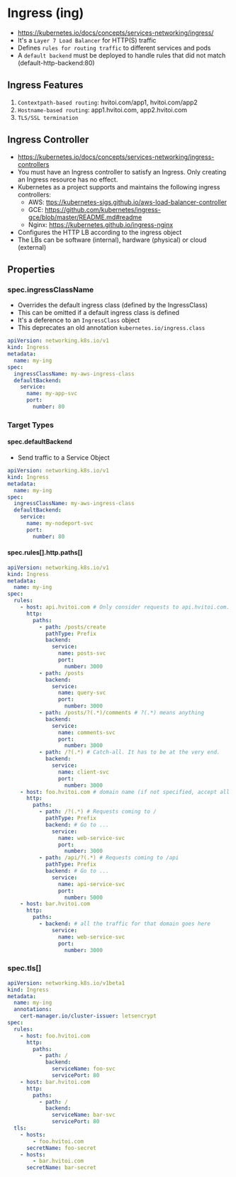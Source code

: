 # Ingress (ing)

- <https://kubernetes.io/docs/concepts/services-networking/ingress/>
- It's a `Layer 7 Load Balancer` for HTTP(S) traffic
- Defines `rules for routing traffic` to different services and pods
- A `default backend` must be deployed to handle rules that did not match (default-http-backend:80)

## Ingress Features

1. `Contextpath-based routing`: hvitoi.com/app1, hvitoi.com/app2
1. `Hostname-based routing`: app1.hvitoi.com, app2.hvitoi.com
1. `TLS/SSL termination`

## Ingress Controller

- <https://kubernetes.io/docs/concepts/services-networking/ingress-controllers>
- You must have an Ingress controller to satisfy an Ingress. Only creating an Ingress resource has no effect.
- Kubernetes as a project supports and maintains the following ingress controllers:
  - AWS: <ttps://kubernetes-sigs.github.io/aws-load-balancer-controller>
  - GCE: <https://github.com/kubernetes/ingress-gce/blob/master/README.md#readme>
  - Nginx: <https://kubernetes.github.io/ingress-nginx>
- Configures the HTTP LB according to the ingress object
- The LBs can be software (internal), hardware (physical) or cloud (external)

## Properties

### spec.ingressClassName

- Overrides the default ingress class (defined by the IngressClass)
- This can be omitted if a default ingress class is defined
- It's a deference to an `IngressClass` object
- This deprecates an old annotation `kubernetes.io/ingress.class`

```yaml
apiVersion: networking.k8s.io/v1
kind: Ingress
metadata:
  name: my-ing
spec:
  ingressClassName: my-aws-ingress-class
  defaultBackend:
    service:
      name: my-app-svc
      port:
        number: 80
```

### Target Types

#### spec.defaultBackend

- Send traffic to a Service Object

```yaml
apiVersion: networking.k8s.io/v1
kind: Ingress
metadata:
  name: my-ing
spec:
  ingressClassName: my-aws-ingress-class
  defaultBackend:
    service:
      name: my-nodeport-svc
      port:
        number: 80
```

#### spec.rules[].http.paths[]

```yaml
apiVersion: networking.k8s.io/v1
kind: Ingress
metadata:
  name: my-ing
spec:
  rules:
    - host: api.hvitoi.com # Only consider requests to api.hvitoi.com. When developing locally, "localhost" must be tricked into this host in /etc/hosts
      http:
        paths:
          - path: /posts/create
            pathType: Prefix
            backend:
              service:
                name: posts-svc
                port:
                  number: 3000
          - path: /posts
            backend:
              service:
                name: query-svc
                port:
                  number: 3000
          - path: /posts/?(.*)/comments # ?(.*) means anything
            backend:
              service:
                name: comments-svc
                port:
                  number: 3000
          - path: /?(.*) # Catch-all. It has to be at the very end.
            backend:
              service:
                name: client-svc
                port:
                  number: 3000
    - host: foo.hvitoi.com # domain name (if not specified, accept all the incoming traffic for any host)
      http:
        paths:
          - path: /?(.*) # Requests coming to /
            pathType: Prefix
            backend: # Go to ...
              service:
                name: web-service-svc
                port:
                  number: 3000
          - path: /api/?(.*) # Requests coming to /api
            pathType: Prefix
            backend: # Go to ...
              service:
                name: api-service-svc
                port:
                  number: 5000
    - host: bar.hvitoi.com
      http:
        paths:
          - backend: # all the traffic for that domain goes here
              service:
                name: web-service-svc
                port:
                  number: 3000
```

### spec.tls[]

```yaml
apiVersion: networking.k8s.io/v1beta1
kind: Ingress
metadata:
  name: my-ing
  annotations:
    cert-manager.io/cluster-issuer: letsencrypt
spec:
  rules:
    - host: foo.hvitoi.com
      http:
        paths:
          - path: /
            backend:
              serviceName: foo-svc
              servicePort: 80
    - host: bar.hvitoi.com
      http:
        paths:
          - path: /
            backend:
              serviceName: bar-svc
              servicePort: 80
  tls:
    - hosts:
        - foo.hvitoi.com
      secretName: foo-secret
    - hosts:
        - bar.hvitoi.com
      secretName: bar-secret
```
